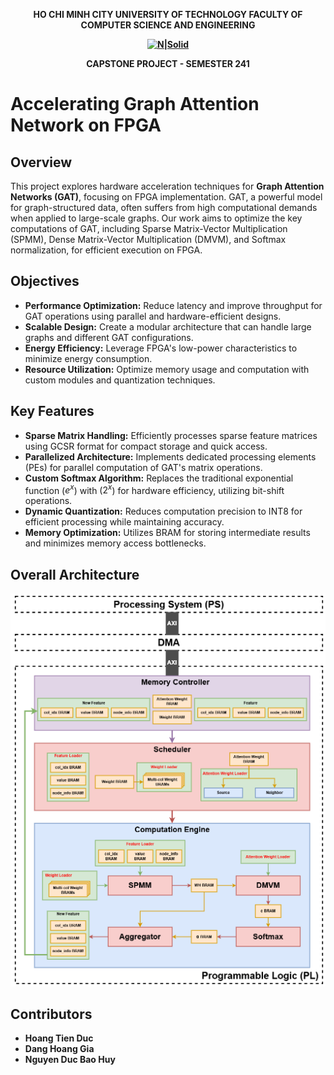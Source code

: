<strong><div align="center">
HO CHI MINH CITY
UNIVERSITY OF TECHNOLOGY
FACULTY OF COMPUTER SCIENCE AND ENGINEERING
<br />

[![N|Solid](https://upload.wikimedia.org/wikipedia/commons/thumb/d/de/HCMUT_official_logo.png/238px-HCMUT_official_logo.png)](https://hcmut.edu.vn/)
<br /></strong>

**CAPSTONE PROJECT - SEMESTER 241**
<br/>
</div>

# Accelerating Graph Attention Network on FPGA

## Overview

This project explores hardware acceleration techniques for **Graph Attention Networks (GAT)**, focusing on FPGA implementation. GAT, a powerful model for graph-structured data, often suffers from high computational demands when applied to large-scale graphs. Our work aims to optimize the key computations of GAT, including Sparse Matrix-Vector Multiplication (SPMM), Dense Matrix-Vector Multiplication (DMVM), and Softmax normalization, for efficient execution on FPGA.

## Objectives

- **Performance Optimization:** Reduce latency and improve throughput for GAT operations using parallel and hardware-efficient designs.
- **Scalable Design:** Create a modular architecture that can handle large graphs and different GAT configurations.
- **Energy Efficiency:** Leverage FPGA's low-power characteristics to minimize energy consumption.
- **Resource Utilization:** Optimize memory usage and computation with custom modules and quantization techniques.

## Key Features

- **Sparse Matrix Handling:** Efficiently processes sparse feature matrices using GCSR format for compact storage and quick access.
- **Parallelized Architecture:** Implements dedicated processing elements (PEs) for parallel computation of GAT's matrix operations.
- **Custom Softmax Algorithm:** Replaces the traditional exponential function \($e^x$\) with \($2^x$\) for hardware efficiency, utilizing bit-shift operations.
- **Dynamic Quantization:** Reduces computation precision to INT8 for efficient processing while maintaining accuracy.
- **Memory Optimization:** Utilizes BRAM for storing intermediate results and minimizes memory access bottlenecks.

## Overall Architecture
![Alt text](docs/images/overall.png)

## Contributors

- **Hoang Tien Duc**
- **Dang Hoang Gia**
- **Nguyen Duc Bao Huy**


